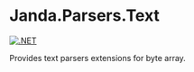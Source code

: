 # Janda.Parsers.Text

[![.NET](https://github.com/Jandini/Janda.Parsers.Endian/actions/workflows/dotnet.yml/badge.svg)](https://github.com/Jandini/Janda.Parsers.Endian/actions/workflows/dotnet.yml)

Provides text parsers extensions for byte array.


